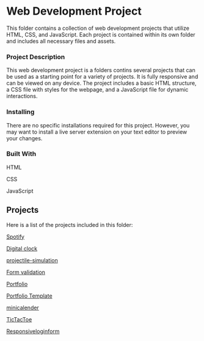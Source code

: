 <h1>Web Development Project</h1>
This folder contains a collection of web development projects that utilize HTML, CSS, and JavaScript. Each project is contained within its own folder and includes all necessary files and assets.

<h3>Project Description</h3>
This web development project is a folders contins several projects that can be used as a starting point for a variety of projects. It is fully responsive and can be viewed on any device. The project includes a basic HTML structure, a CSS file with styles for the webpage, and a JavaScript file for dynamic interactions.

<h3>Installing</h3>
There are no specific installations required for this project. However, you may want to install a live server extension on your text editor to preview your changes.

<h3>Built With</h3>

HTML

CSS

JavaScript

<h2>Projects</h2>

Here is a list of the projects included in this folder:

[Spotify](https://apsarabiswokarma.github.io/webDev-projects/spotify)

[Digital clock](https://apsarabiswokarma.github.io/webDev-projects/clock)

[projectile-simulation](https://apsarabiswokarma.github.io/webDev-projects/Projectile-simulation)

[Form validation](https://apsarabiswokarma.github.io/webDev-projects/formValidation)

[Portfolio](https://apsarabiswokarma.github.io/webDev-projects/portfolio)

[Portfolio Template](https://apsarabiswokarma.github.io/webDev-projects/portfolioTemplate)

[minicalender](https://apsarabiswokarma.github.io/webDev-projects/miniCalender)

[TicTacToe](https://apsarabiswokarma.github.io/webDev-projects/tictactoe)

[Responsiveloginform](https://apsarabiswokarma.github.io/webDev-projects/basic%20of%20form)


